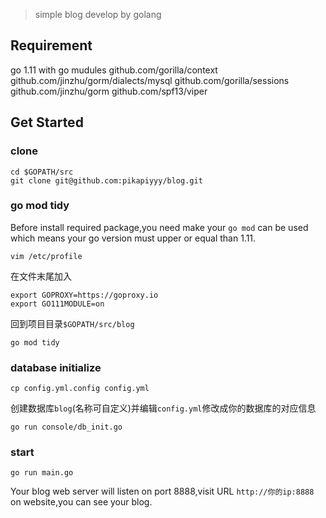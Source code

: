 > simple blog develop by golang

## Requirement

go 1.11 with go mudules
github.com/gorilla/context
github.com/jinzhu/gorm/dialects/mysql
github.com/gorilla/sessions
github.com/jinzhu/gorm
github.com/spf13/viper

## Get Started

### clone

```
cd $GOPATH/src
git clone git@github.com:pikapiyyy/blog.git
```

### go mod tidy

Before install required package,you need make your `go mod` can be used which means your go version must upper or equal than 1.11.
```
vim /etc/profile
```
在文件末尾加入
```
export GOPROXY=https://goproxy.io
export GO111MODULE=on
```
回到项目目录`$GOPATH/src/blog`
```
go mod tidy
```

### database initialize
```
cp config.yml.config config.yml
```
创建数据库`blog`(名称可自定义)并编辑`config.yml`修改成你的数据库的对应信息

```
go run console/db_init.go
```

### start
```
go run main.go
```
Your blog web server will listen on port 8888,visit URL `http://你的ip:8888` on website,you can see your blog.
